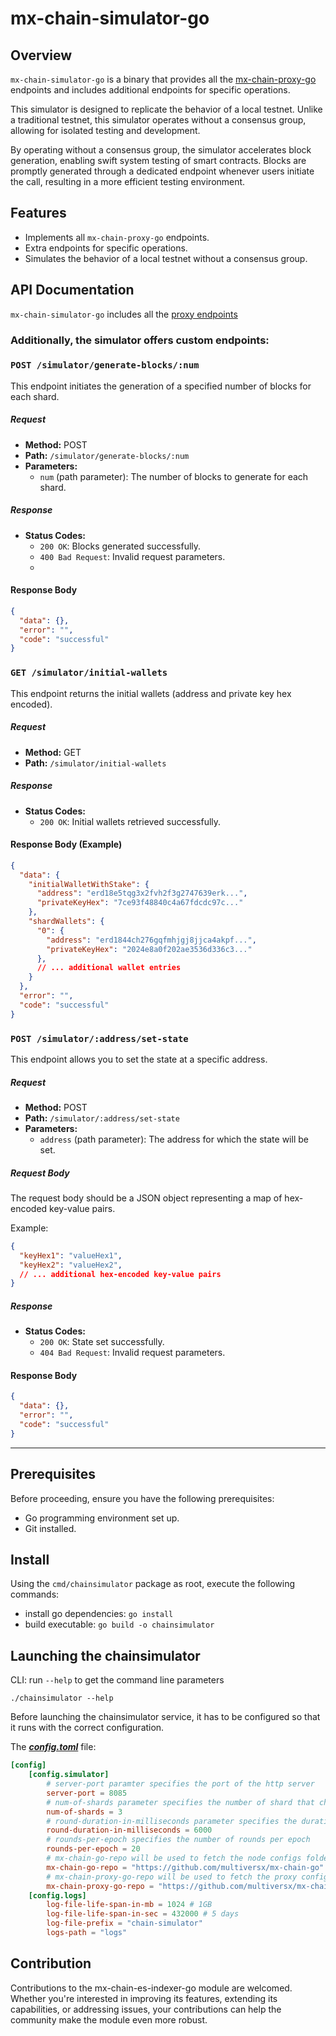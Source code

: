 # mx-chain-simulator-go

## Overview

`mx-chain-simulator-go` is a binary that provides all the [mx-chain-proxy-go](https://github.com/multiversx/mx-chain-proxy-go) endpoints 
and includes additional endpoints for specific operations. 

This simulator is designed to replicate the behavior of a local testnet. Unlike a traditional testnet,
this simulator operates without a consensus group, allowing for isolated testing and development.

By operating without a consensus group, the simulator accelerates block generation, enabling swift system testing of smart contracts. 
Blocks are promptly generated through a dedicated endpoint whenever users initiate the call, resulting in a more efficient testing environment.


## Features

- Implements all `mx-chain-proxy-go` endpoints.
- Extra endpoints for specific operations.
- Simulates the behavior of a local testnet without a consensus group.


## API Documentation

`mx-chain-simulator-go` includes all the [proxy endpoints](https://github.com/multiversx/mx-chain-proxy-go#rest-api-endpoints)


### Additionally, the simulator offers custom endpoints:

### `POST /simulator/generate-blocks/:num`

This endpoint initiates the generation of a specified number of blocks for each shard.

##### Request
- **Method:** POST
- **Path:** `/simulator/generate-blocks/:num`
- **Parameters:**
    - `num` (path parameter): The number of blocks to generate for each shard.

##### Response
- **Status Codes:**
    - `200 OK`: Blocks generated successfully.
    - `400 Bad Request`: Invalid request parameters.
    - 
#### Response Body
```json
{
  "data": {},
  "error": "",
  "code": "successful"
}
```

### `GET /simulator/initial-wallets`

This endpoint returns the initial wallets (address and private key hex encoded).

##### Request
- **Method:** GET
- **Path:** `/simulator/initial-wallets`

##### Response
- **Status Codes:**
    - `200 OK`: Initial wallets retrieved successfully.

#### Response Body (Example)
```json
{
  "data": {
    "initialWalletWithStake": {
      "address": "erd18e5tqg3x2fvh2f3g2747639erk...",
      "privateKeyHex": "7ce93f48840c4a67fdcdc97c..."
    },
    "shardWallets": {
      "0": {
        "address": "erd1844ch276gqfmhjgj8jjca4akpf...",
        "privateKeyHex": "2024e8a0f202ae3536d336c3..."
      },
      // ... additional wallet entries
    }
  },
  "error": "",
  "code": "successful"
}
```


### `POST /simulator/:address/set-state`

This endpoint allows you to set the state at a specific address.

##### Request
- **Method:** POST
- **Path:** `/simulator/:address/set-state`
- **Parameters:**
    - `address` (path parameter): The address for which the state will be set.

##### Request Body
The request body should be a JSON object representing a map of hex-encoded key-value pairs.

Example:
```json
{
  "keyHex1": "valueHex1",
  "keyHex2": "valueHex2",
  // ... additional hex-encoded key-value pairs
}
```


##### Response
- **Status Codes:**
    - `200 OK`: State set successfully.
    - `404 Bad Request`: Invalid request parameters.

#### Response Body
```json
{
  "data": {},
  "error": "",
  "code": "successful"
}
```


---


## Prerequisites

Before proceeding, ensure you have the following prerequisites:

- Go programming environment set up.
- Git installed.


## Install

Using the `cmd/chainsimulator` package as root, execute the following commands:

- install go dependencies: `go install`
- build executable: `go build -o chainsimulator`


## Launching the chainsimulator

CLI: run `--help` to get the command line parameters

```
./chainsimulator --help
```

Before launching the chainsimulator service, it has to be configured so that it runs with the correct configuration.

The **_[config.toml](./cmd/chainsimulator/config/config.toml)_** file: 

```toml
[config]
    [config.simulator]
        # server-port paramter specifies the port of the http server
        server-port = 8085
        # num-of-shards parameter specifies the number of shard that chain simulator will simulate
        num-of-shards = 3
        # round-duration-in-milliseconds parameter specifies the duration of a simulated round. The timestamp between two headers will correspond to the round duration but will not reflect real-time
        round-duration-in-milliseconds = 6000
        # rounds-per-epoch specifies the number of rounds per epoch
        rounds-per-epoch = 20
        # mx-chain-go-repo will be used to fetch the node configs folder
        mx-chain-go-repo = "https://github.com/multiversx/mx-chain-go"
        # mx-chain-proxy-go-repo will be used to fetch the proxy configs folder
        mx-chain-proxy-go-repo = "https://github.com/multiversx/mx-chain-proxy-go"
    [config.logs]
        log-file-life-span-in-mb = 1024 # 1GB
        log-file-life-span-in-sec = 432000 # 5 days
        log-file-prefix = "chain-simulator"
        logs-path = "logs"
```


## Contribution

Contributions to the mx-chain-es-indexer-go module are welcomed. Whether you're interested in improving its features, 
extending its capabilities, or addressing issues, your contributions can help the 
community make the module even more robust.
